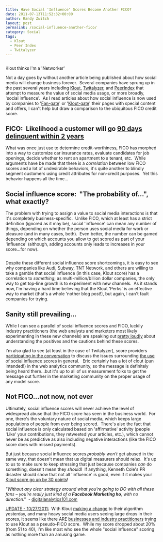 ```yaml
---
title: Have Social 'Influence' Scores Become Another FICO?
date: 2011-07-13T11:52:32+00:00
author: Randy Zwitch
layout: post
permalink: /social-influence-another-fico/
category: Social
tags:
  - Klout
  - Peer Index
  - Twitalyzer
---
```

<div id="attachment_139" style="width: 205px" class="wp-caption alignright">
  <img class="size-full wp-image-139   " title="zwitch-klout-july-2011" src="http://i0.wp.com/randyzwitch.com/wp-content/uploads/2011/07/zwitch-klout-july-2011.png?fit=195%2C179" alt="" data-recalc-dims="1" />

  <p class="wp-caption-text">
    Klout thinks I'm a 'Networker'
  </p>
</div>

Not a day goes by without another article being published about how social media will change business forever.  Several companies have sprung up in the past several years including <a title="Klout" href="http://klout.com" target="_blank">Klout</a>, <a title="Twitalyzer" href="http://twitalyzer.com/" target="_blank">Twitalyzer</a>, and <a title="Peer Index" href="http://peerindex.net" target="_blank">PeerIndex</a> that attempt to measure the value of social media usage, or more broadly, 'social influence'.  As I read articles about how social influence is now used by companies to '<a title="Facebook Fan Gating" href="http://blog.milestoneinternet.com/industry-news/facebook-fan-gates/" target="_blank">Fan-gate</a>' or '<a title="Klout gate" href="http://mashable.com/2011/06/22/klout-gate/" target="_blank">Klout-gate</a>' their pages with special content and offers, I can't help but draw a comparison to the ubiquitous FICO credit score.



## FICO:  Likelihood a customer will go <span style="text-decoration: underline;">90 days delinquent within 2 years</span>

What was once just use to determine credit-worthiness, FICO has morphed into a way to customize car insurance rates, evaluate candidates for job openings, decide whether to rent an apartment to a tenant, etc.  While arguments have be made that there is a _correlation_ between low FICO scores and a lot of undesirable behaviors, it's quite another to blindly segment customers using credit attributes for non-credit purposes.  Yet this behavior happens all the time...

## Social influence score:  "The probability of...", what exactly?

The problem with trying to assign a value to social media interactions is that it's completely business-specific.  Unlike FICO, which at least has a strict definition (ignored as it may be), social 'influence' can mean any number of things, depending on whether the person uses social media for work or pleasure (and in many cases, both).  Even better, the number can be gamed depending on which accounts you allow to get scored as part of your 'influence' (although, adding accounts only leads to increases in your score...for now).

<img class="size-full wp-image-143 alignleft" title="twitalyzer-zwitch-july2011" src="http://i1.wp.com/randyzwitch.com/wp-content/uploads/2011/07/twitalyzer-zwitch-july2011.png?fit=139%2C77" alt="" srcset="http://i1.wp.com/randyzwitch.com/wp-content/uploads/2011/07/twitalyzer-zwitch-july2011.png?w=310 310w, http://i1.wp.com/randyzwitch.com/wp-content/uploads/2011/07/twitalyzer-zwitch-july2011.png?resize=300%2C166 300w" sizes="(max-width: 139px) 100vw, 139px" data-recalc-dims="1" />

Despite these different social influence score shortcomings, it is easy to see why companies like Audi, Subway, TNT Network, and others are willing to take a gamble that social influence (in this case, Klout score) has a correlation to _something_; as multi-million/billion dollar companies, the only way to get top-line growth is to experiment with new channels.  As it stands now, I'm having a hard time believing that the Klout 'Perks' is an effective way to market (that's a whole 'nother blog post!), but again, I can't fault companies for trying.





## Sanity still prevailing...

While I can see a parallel of social influence scores and FICO, luckily industry practitioners (the web analysts and marketers most likely experimenting in these new channels) are speaking out <a title="Measure Mob focus on value" href="http://www.measuremob.com/2011/06/stop-focusing-on-bullshit-social-metrics-and-start-focusing-on-real-value/" target="_blank">pretty loudly</a> about understanding the positives and the cautions behind these scores.

I'm also glad to see (at least in the case of Twitalyzer), score providers [participating in the conversation](http://blog.twitalyzer.com/ "Twitalyzer blog") to discuss the issues surrounding [the use of social influence scores](http://blog.twitalyzer.com/2011/02/companies-must-not-rely-on-a-single-score/ "Dont rely on single influence score") in general.   Eric certainly has a lot of clout (pun intended!) in the web analytics community, so the message is definitely being heard there...but it's up to all of us measurement folks to get the message out further in the marketing community on the proper usage of any model score.

## Not FICO...not now, not ever

Ultimately, social influence scores will never achieve the level of widespread abuse that the FICO score has seen in the business world.  For one, there's the voluntary nature of social media, which keeps large populations of people from ever being scored.  There's also the fact that social influence is only calculated based on 'affirmative' activity (people 'Like' your contributions, they retweeted your articles, etc.), which cannot never be as predictive as also including negative interactions (like the FICO score does with missed payments).

But just because social influence scores _probably won't_ get abused in the same way, that doesn't mean that us digital measurers should relax.  It's up to us to make sure to keep stressing that just because companies _can_ do something, doesn't mean they _should_!  If anything, Kenneth Cole's PR disaster should show that not all 'influence' is good, even if it makes your [Klout score go up by 30 points](http://www.web-strategist.com/blog/2011/02/21/klout-for-business-a-sometimes-useful-metric-but-an-incomplete-view-of-customers/ "Klout sometimes useful but not always")!

_"Without any clear strategy around what you’re going to DO with all these fans – you’re really just kind of a **Facebook Marketing ho**, with no direction_."  - <a title="Facebook Marketing ho" href="http://digitalanalytics101.com/?p=103" target="_blank">digitalanalytics101.com</a>

<span style="text-decoration: underline;">UPDATE - 10/27/2011:</span>  With Klout <a title="Accuracy AND Stability make for a good model" href="http://corp.klout.com/blog/2011/10/a-more-accurate-transparent-klout-score/" target="_blank">making a change</a> to their algorithm yesterday, and many heavy social media users seeing large drops in their scores, it seems like there ARE <a title="Klout score is not FICO" href="http://dannybrown.me/2011/10/26/a-klout-upside-the-head/" target="_blank">businesses and industry practitioners</a> trying to use Klout as a pseudo-FICO score.  While my score dropped about 20% (from 51 to 40), I'm like most who see the whole "social influence" scoring as nothing more than an amusing game.

&nbsp;
